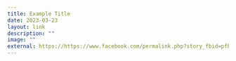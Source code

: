```yaml
---
title: Example Title
date: 2023-03-23
layout: link
description: ""
image: ""
external: https://https://www.facebook.com/permalink.php?story_fbid=pfbid0PEvHb9yauXw9LUT6kCrajbUH5y6RJeF1tudY1dcea94Gqy2wKkKFQsXDK8rJGDvxl&id=100063501596910&__cft__[0]=AZUA8TeoDW1SSX-wzhQ9g9dU71NbfLZZoBgKVkccDInBlO6AOOeDNnrDZlFMslgeF68H-dB8LUWKIagFaiyb0OkeKc39zHosvPDKtmg0pWJCIev_W9Nwq1bLPtSH5xdWRXiXRdOhiX46insumBqJoXjAseqQm25siLsBM0bZ3ADOs3fwlGw7gqDFhEUWqVhRRDsSplYu63989sIYUnYOyHOe&__tn__=%2CO%2CP-R
---
```

